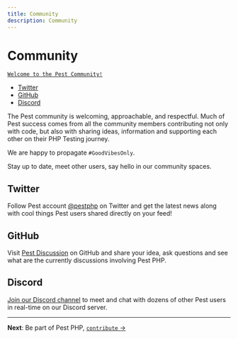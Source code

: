 ```yaml
---
title: Community
description: Community
---
```


# Community

[`Welcome to the Pest Community!`](#)

- [Twitter](#twitter)
- [GitHub](#github)
- [Discord](#discord)

The Pest community is welcoming, approachable, and respectful. Much of Pest success comes from all the community members contributing not only with code, but also with sharing ideas, information and supporting each other on their PHP Testing journey.

We are happy to propagate `#GoodVibesOnly`.

Stay up to date, meet other users, say hello in our community spaces.

<a name="twitter"></a>
## Twitter

Follow Pest account [@pestphp](https://twitter.com/pestphp) on Twitter and get the latest news along with cool things Pest users shared directly on your feed!

<a name="github"></a>
## GitHub

Visit [Pest Discussion](https://github.com/pestphp/pest/discussions) on GitHub and share your idea, ask questions and see what are the currently discussions involving Pest PHP.

<a name="discord"></a>
## Discord

[Join our Discord channel](https://discord.gg/bMAJv82) to meet and chat with dozens of other Pest users in real-time on our Discord server.

---

**Next**: Be part of Pest PHP, [`contribute` →](/docs/contribute)

